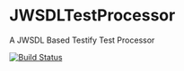 # JWSDLTestProcessor
A JWSDL Based Testify Test Processor

[![Build Status](https://travis-ci.org/testify/JWSDLTestProcessor.svg?branch=master)](https://travis-ci.org/testify/JWSDLTestProcessor)
